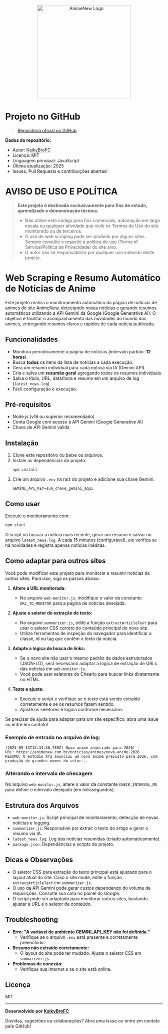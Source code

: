 <p align="center">
   <img src="https://animenew.com.br/wp-content/uploads/2024/07/animenew.com_.br_.png" alt="AnimeNew Logo" width="300"/>
</p>


# Projeto no GitHub

>[Repositório oficial no GitHub](https://github.com/kaikybrofc/web-screping)

**Dados do repositório:**
- Autor: [KaikyBroFC](https://github.com/kaikybrofc)
- Licença: MIT
- Linguagem principal: JavaScript
- Última atualização: 2025
- Issues, Pull Requests e contribuições abertas!

# AVISO DE USO E POLÍTICA

> **Este projeto é destinado exclusivamente para fins de estudo, aprendizado e demonstração técnica.**
>
> - Não utilize este código para fins comerciais, automação em larga escala ou qualquer atividade que viole os Termos de Uso do site monitorado ou de terceiros.
> - O uso de web scraping pode ser proibido por alguns sites. Sempre consulte e respeite a política de uso (Terms of Service/Política de Privacidade) do site alvo.
> - O autor não se responsabiliza por qualquer uso indevido deste projeto.


# Web Scraping e Resumo Automático de Notícias de Anime

Este projeto realiza o monitoramento automático da página de notícias de animes do site [AnimeNew](https://animenew.com.br/noticias/animes/), detectando novas notícias e gerando resumos automáticos utilizando a API Gemini da Google (Google Generative AI). O objetivo é facilitar o acompanhamento das novidades do mundo dos animes, entregando resumos claros e rápidos de cada notícia publicada.

## Funcionalidades
- Monitora periodicamente a página de notícias (intervalo padrão: **12 horas**).
- Busca **todos** os itens da lista de notícias a cada execução.
- Gera um resumo individual para cada notícia via IA (Gemini API).
- Cria e salva um **resumão geral** agregando todos os resumos individuais.
- Salva o título, URL, data/hora e resumo em um arquivo de log (`latest_news.log`).
- Fácil configuração e execução.

## Pré-requisitos
- Node.js (v16 ou superior recomendado)
- Conta Google com acesso à API Gemini (Google Generative AI)
- Chave de API Gemini válida

## Instalação
1. Clone este repositório ou baixe os arquivos.
2. Instale as dependências do projeto:
   ```bash
   npm install
   ```
3. Crie um arquivo `.env` na raiz do projeto e adicione sua chave Gemini:
   ```env
   GEMINI_API_KEY=sua_chave_gemini_aqui
   ```

## Como usar

Execute o monitoramento com:
```bash
npm start
```
O script irá buscar a notícia mais recente, gerar um resumo e salvar no arquivo `latest_news.log`. A cada 15 minutos (configurável), ele verifica se há novidades e registra apenas notícias inéditas.

## Como adaptar para outros sites

Você pode modificar este projeto para monitorar e resumir notícias de outros sites. Para isso, siga os passos abaixo:

1. **Altere a URL monitorada:**
   - No arquivo `web-monitor.js`, modifique o valor da constante `URL_TO_MONITOR` para a página de notícias desejada.

2. **Ajuste o seletor de extração de texto:**
   - No arquivo `summarizer.js`, edite a função `extractArticleText` para usar o seletor CSS correto do conteúdo principal do novo site.
   - Utilize ferramentas de inspeção do navegador para identificar a classe, id ou tag que contém o texto da notícia.

3. **Adapte a lógica de busca de links:**
   - Se o novo site não usar o mesmo padrão de dados estruturados (JSON-LD), será necessário adaptar a lógica de extração de URLs das notícias em `web-monitor.js`.
   - Você pode usar seletores do Cheerio para buscar links diretamente no HTML.

4. **Teste e ajuste:**
   - Execute o script e verifique se o texto está sendo extraído corretamente e se os resumos fazem sentido.
   - Ajuste os seletores e lógica conforme necessário.

Se precisar de ajuda para adaptar para um site específico, abra uma issue ou entre em contato!

### Exemplo de entrada no arquivo de log:
```
[2025-09-13T12:34:56.789Z] Novo anime anunciado para 2026!
URL: https://animenew.com.br/noticias/animes/novo-anime-2026
RESUMO: O estúdio XYZ anunciou um novo anime previsto para 2026, com produção de grandes nomes do setor...
```

### Alterando o intervalo de checagem
No arquivo `web-monitor.js`, altere o valor da constante `CHECK_INTERVAL_MS` para definir o intervalo desejado (em milissegundos).

## Estrutura dos Arquivos
- `web-monitor.js`: Script principal de monitoramento, detecção de novas notícias e logging.
- `summarizer.js`: Responsável por extrair o texto do artigo e gerar o resumo via IA.
- `latest_news.log`: Log das notícias resumidas (criado automaticamente).
- `package.json`: Dependências e scripts do projeto.

## Dicas e Observações
- O seletor CSS para extração do texto principal está ajustado para o layout atual do site. Caso o site mude, edite a função `extractArticleText` em `summarizer.js`.
- O uso da API Gemini pode gerar custos dependendo do volume de requisições. Consulte sua cota no painel do Google.
- O script pode ser adaptado para monitorar outros sites, bastando ajustar a URL e o seletor de conteúdo.

## Troubleshooting
- **Erro: "A variável de ambiente GEMINI_API_KEY não foi definida."**
   - Verifique se o arquivo `.env` está presente e corretamente preenchido.
- **Resumo não extraído corretamente:**
   - O layout do site pode ter mudado. Ajuste o seletor CSS em `summarizer.js`.
- **Problemas de conexão:**
   - Verifique sua internet e se o site está online.

## Licença
MIT

---

**Desenvolvido por [KaikyBroFC](https://github.com/kaikybrofc)**

Dúvidas, sugestões ou colaborações? Abra uma issue ou entre em contato pelo GitHub!
